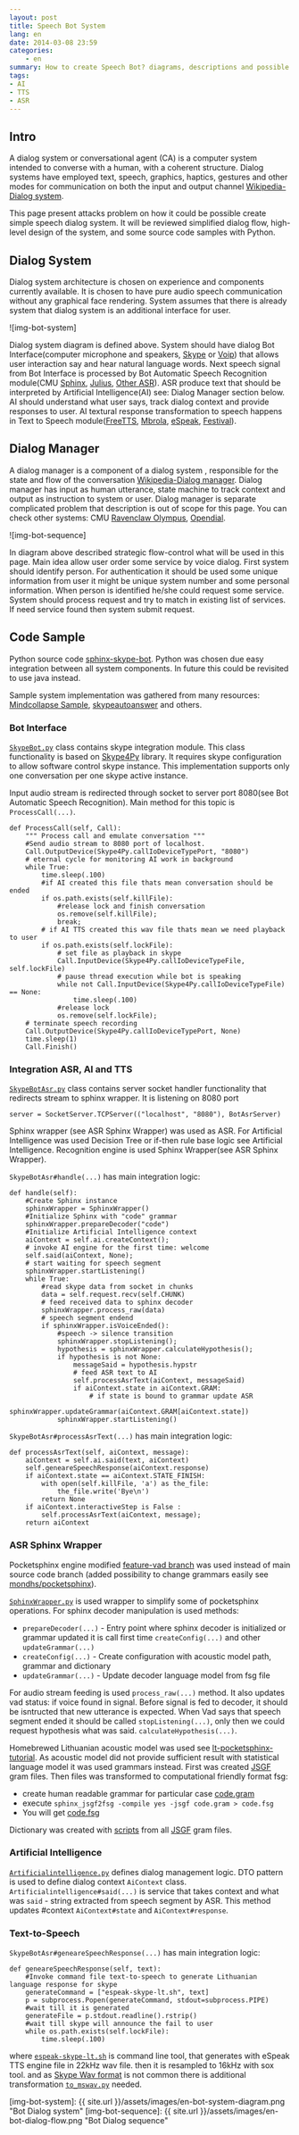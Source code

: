 ```yaml
---
layout: post 
title: Speech Bot System
lang: en
date: 2014-03-08 23:59
categories:
    - en
summary: How to create Speech Bot? diagrams, descriptions and possible sollution
tags:
- AI
- TTS
- ASR
---
```


Intro
---------------------

A dialog system or conversational agent (CA) is a computer system intended to converse with a human, with a coherent structure. Dialog systems have employed text, speech, graphics, haptics, gestures and other modes for communication on both the input and output channel [Wikipedia-Dialog system].

This page present attacks problem on how it could be possible create simple speech dialog system. It will be reviewed simplified dialog flow, high-level design of the system, and some source code samples with Python. 


Dialog System
---------------------

Dialog system architecture is chosen on experience and components currently available. It is chosen to have pure audio speech communication without any graphical face rendering. System assumes that there is already system that dialog system is an additional interface for user.

![img-bot-system]

Dialog system diagram is defined above. System should have dialog Bot Interface(computer microphone and speakers, [Skype] or [Voip]) that allows user interaction say and hear natural language words. Next speech signal from Bot Interface is processed by Bot Automatic Speech Recognition module(CMU [Sphinx], [Julius], [Other ASR]). ASR produce text that should be interpreted by Artificial Intelligence(AI) see: Dialog Manager section below. AI should understand what user says, track dialog context and provide responses to user. AI textural response transformation to speech happens in Text to Speech module([FreeTTS], [Mbrola], [eSpeak], [Festival]).


Dialog Manager
---------------------
A dialog manager is a component of a dialog system , responsible for the state and flow of the conversation [Wikipedia-Dialog manager]. Dialog manager has input as human utterance, state machine to track context and output as instruction to system or user. Dialog manager is separate complicated problem that description is out of scope for this page. You can check other systems: CMU [Ravenclaw Olympus], [Opendial]. 

![img-bot-sequence]

In diagram above described strategic flow-control what will be used in this page. Main idea allow user order some service by voice dialog. First system should identify person. For authentication it should be used some unique information from user it might be unique system number and some personal information. When person is identified he/she could request some service. System should process request and try to match in existing list of services. If need service found then system submit request.



Code Sample
---------------------
Python source code [sphinx-skype-bot]. Python was chosen due easy integration between all system components. In future this could be revisited to use java instead.

Sample system implementation was gathered from many resources: [Mindcollapse Sample], [skypeautoanswer] and others.

### Bot Interface

[`SkypeBot.py`](https://github.com/mondhs/Sphinx-skype-bot/blob/master/sphinx-skype-bot/SkypeBot.py) class contains skype integration module. This class functionality is based on [Skype4Py] library. It requires skype configuration to allow software control skype instance. This implementation supports only one conversation per one skype active instance. 

Input audio stream is redirected through socket to server port 8080(see Bot Automatic Speech Recognition). Main method for this topic is `ProcessCall(...)`. 

    def ProcessCall(self, Call):
        """ Process call and emulate conversation """
        #Send audio stream to 8080 port of localhost. 
        Call.OutputDevice(Skype4Py.callIoDeviceTypePort, "8080")
        # eternal cycle for monitoring AI work in background
        while True:
            time.sleep(.100)
            #if AI created this file thats mean conversation should be ended
            if os.path.exists(self.killFile):
                #release lock and finish conversation
                os.remove(self.killFile);
                break;
            # if AI TTS created this wav file thats mean we need playback to user
            if os.path.exists(self.lockFile):
                # set file as playback in skype
                Call.InputDevice(Skype4Py.callIoDeviceTypeFile, self.lockFile)
                # pause thread execution while bot is speaking
                while not Call.InputDevice(Skype4Py.callIoDeviceTypeFile) == None:
                    time.sleep(.100)
                #release lock
                os.remove(self.lockFile);
        # terminate speech recording
        Call.OutputDevice(Skype4Py.callIoDeviceTypePort, None)
        time.sleep(1)
        Call.Finish()


### Integration ASR, AI and TTS

[`SkypeBotAsr.py`](https://github.com/mondhs/Sphinx-skype-bot/blob/master/sphinx-skype-bot/SkypeBotAsr.py) class contains server socket handler functionality that redirects stream to sphinx wrapper. It is listening on 8080 port

    server = SocketServer.TCPServer(("localhost", "8080"), BotAsrServer)

Sphinx wrapper (see ASR Sphinx Wrapper) was used as ASR. For Artificial Intelligence was used Decision Tree or if-then rule base logic see Artificial Intelligence. Recognition engine is used Sphinx Wrapper(see ASR Sphinx Wrapper).

`SkypeBotAsr#handle(...)` has main integration logic:


    def handle(self):
        #Create Sphinx instance
        sphinxWrapper = SphinxWrapper()
        #Initialize Sphinx with "code" grammar
        sphinxWrapper.prepareDecoder("code")
        #Initialize Artificial Intelligence context
        aiContext = self.ai.createContext();
        # invoke AI engine for the first time: welcome
        self.said(aiContext, None);
        # start waiting for speech segment
        sphinxWrapper.startListening()
        while True:
            #read skype data from socket in chunks
            data = self.request.recv(self.CHUNK)
            # feed received data to sphinx decoder
            sphinxWrapper.process_raw(data)
            # speech segment endend
            if sphinxWrapper.isVoiceEnded():
                #speech -> silence transition
                sphinxWrapper.stopListening();
                hypothesis = sphinxWrapper.calculateHypothesis();
                if hypothesis is not None:
                    messageSaid = hypothesis.hypstr
                    # feed ASR text to AI
                    self.processAsrText(aiContext, messageSaid)
                    if aiContext.state in aiContext.GRAM:
                        # if state is bound to grammar update ASR
                        sphinxWrapper.updateGrammar(aiContext.GRAM[aiContext.state])
                sphinxWrapper.startListening()

`SkypeBotAsr#processAsrText(...)` has main integration logic:

    def processAsrText(self, aiContext, message):
        aiContext = self.ai.said(text, aiContext)
        self.geneareSpeechResponse(aiContext.response)
        if aiContext.state == aiContext.STATE_FINISH:
            with open(self.killFile, 'a') as the_file:
                the_file.write('Bye\n')
            return None
        if aiContext.interactiveStep is False :
            self.processAsrText(aiContext, message);
        return aiContext

### ASR Sphinx Wrapper
Pocketsphinx engine modified [feature-vad branch] was used instead of main source code branch (added possibility to change grammars easily see [mondhs/pocketsphinx]). 

[`SphinxWrapper.py`](https://github.com/mondhs/Sphinx-skype-bot/blob/master/sphinx-skype-bot/SphinxWrapper.py) is used wrapper to simplify some of pocketsphinx operations. For sphinx decoder manipulation is used methods: 

* `prepareDecoder(...)` - Entry point where sphinx decoder is initialized or grammar updated it is call first time `createConfig(...)` and other `updateGrammar(...)`
* `createConfig(...)` - Create configuration with acoustic model path, grammar and dictionary
* `updateGrammar(...)` - Update decoder language model from fsg file

For audio stream feeding is used `process_raw(...)` method. It also updates vad status: if voice found in signal. Before signal is fed to decoder, it should be isntructed that new utterance is expected. When Vad says that speech segment ended it should be called `stopListening(...)`, only then we could request hypothesis what was said. `calculateHypothesis(...)`.

Homebrewed Lithuanian acoustic model was used see [lt-pocketsphinx-tutorial]. As acoustic model did not provide sufficient result with statistical language model it was used grammars instead. First was created [JSGF] gram files. Then files was transformed to computational friendly format fsg:

* create human readable grammar for particular case [code.gram](https://github.com/mondhs/Sphinx-skype-bot/blob/master/resource/code.gram)
* execute `sphinx_jsgf2fsg -compile yes -jsgf code.gram > code.fsg`
* You will get [code.fsg](https://github.com/mondhs/Sphinx-skype-bot/blob/master/resource/code.fsg)

Dictionary was created with [scripts](https://github.com/mondhs/lt-pocketsphinx-tutorial/tree/master/impl/scripts) from all [JSGF] gram files.

### Artificial Intelligence

[`Artificialintelligence.py`](https://github.com/mondhs/Sphinx-skype-bot/blob/master/sphinx-skype-bot/Artificialintelligence.py) defines dialog management logic. DTO pattern is used to define dialog context `AiContext` class. `Artificialintelligence#said(...)` is service that takes context and what was `said` - string extracted from speech segment by ASR. This method updates #context `AiContext#state` and `AiContext#response`.


### Text-to-Speech

`SkypeBotAsr#geneareSpeechResponse(...)` has main integration logic:

    def geneareSpeechResponse(self, text):
        #Invoke command file text-to-speech to generate Lithuanian language response for skype
        generateCommand = ["espeak-skype-lt.sh", text]
        p = subprocess.Popen(generateCommand, stdout=subprocess.PIPE)
        #wait till it is generated
        generateFile = p.stdout.readline().rstrip()
        #wait till skype will announce the fail to user
        while os.path.exists(self.lockFile):
            time.sleep(.100)

where [`espeak-skype-lt.sh`](https://github.com/mondhs/Sphinx-skype-bot/blob/master/sphinx-skype-bot/espeak-skype-lt.sh) is command line tool, that generates with eSpeak TTS engine file in 22kHz wav file. then it is resampled to 16kHz with sox tool. and as [Skype Wav format] is not common there is additional transformation [`to_mswav.py`](https://github.com/mondhs/Sphinx-skype-bot/blob/master/sphinx-skype-bot/to_mswav.py) needed.


[img-bot-system]: {{ site.url }}/assets/images/en-bot-system-diagram.png "Bot Dialog system"
[img-bot-sequence]: {{ site.url }}/assets/images/en-bot-dialog-flow.png "Bot Dialog sequence"

[Wikipedia-Dialog system]: http://en.wikipedia.org/wiki/Dialog_system "Dialog system description"
[Wikipedia-Dialog manager]: http://en.wikipedia.org/wiki/Dialog_manager "Dialog manager description"
[Ravenclaw Olympus]: http://wiki.speech.cs.cmu.edu/olympus/index.php/Olympus "Olympus dialog systems"
[Opendial]: http://opendial.googlecode.com "Opendial dialog systems"
[Skype]: http://en.wikipedia.org/wiki/Skype "Skype @ wikipedia"
[Voip]: http://en.wikipedia.org/wiki/Voip "Voice over Internet Protocol"
[Sphinx]: http://cmusphinx.sourceforge.net/ "CMU Sphinx - Open Source Toolkit For Speech Recognition"
[Julius]: http://julius.sourceforge.jp/en_index.php?q=index-en.html "Open-Source Large Vocabulary CSR Engine Julius"
[Other ASR]: http://en.wikipedia.org/wiki/List_of_speech_recognition_software "List of speech recognition software"
[FreeTTS]: http://freetts.sourceforge.net/docs/index.php "FreeTTS is a speech synthesis system written entirely in the Java"
[Mbrola]: http://tcts.fpms.ac.be/synthesis/mbrola.html "Speech synthesizer based on the concatenation of diphones"
[eSpeak]: http://espeak.sourceforge.net/ "eSpeak is a compact open source software speech synthesizer for many languages, for Linux and Windows" 
[Festival]: http://www.cstr.ed.ac.uk/projects/festival/ "The Festival Speech Synthesis System"
[sphinx-skype-bot]: https://github.com/mondhs/Sphinx-skype-bot/tree/master/sphinx-skype-bot "Skype integration with sphinx"
[skypeautoanswer]: http://code.google.com/p/skypeautoanswer/
[Mindcollapse Sample]: https://code.google.com/p/mindcollapse-com-blog-source/source/browse/small_projects/SkypeBot/__init__.py/ "Source code example of Skype bot"
[Skype4Py]: https://github.com/awahlig/skype4py "Python library which allows you to control Skype client application"
[feature-vad branch]: http://svn.code.sf.net/p/cmusphinx/code/branches/feature-vad/pocketsphinx/ "pocket sphinx with voice activity detection"
[mondhs/pocketsphinx]: https://github.com/mondhs/pocketsphinx "added possibility to change grammars easily"
[lt-pocketsphinx-tutorial]: https://github.com/mondhs/lt-pocketsphinx-tutorial/ "Lithuanian acoustic model training"
[JSGF]: http://www.w3.org/TR/2000/NOTE-jsgf-20000605/ "JSpeech Grammar Format"
[Skype Wav format]: https://github.com/awahlig/skype4py/issues/15 "Skype uses wav format with 46 bytes header"
